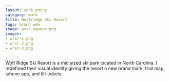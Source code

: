 ```yaml
---              
layout: work_entry
category: work
title: Wolfridge Ski Resort
tags: brand web
image: wrsr-square.png
images: 
- wrsr-1.png
- wrsr-2.png
- wrsr-3.png
---
```

Wolf Ridge Ski Resort is a mid sized ski park located in North Carolina. I redefined their visual identity giving the resort a new brand mark, trail map, iphone app, and lift tickets.
